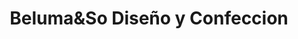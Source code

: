 ---
title: "Beluma&So Diseño y Confeccion"
url: /posadas/belumaundso-diseno-y-confeccion/
shop: Kleidung
---